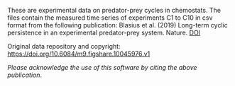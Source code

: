 These are experimental data on predator-prey cycles in chemostats.
The files contain the measured time series of experiments C1 to C10 in csv
format from the following publication: 
Blasius et al. (2019) Long-term cyclic persistence in an experimental predator-prey system.
Nature. [DOI](https://doi.org/10.1038/s41586-019-1857-0)

Original data repository and copyright:
https://doi.org/10.6084/m9.figshare.10045976.v1

*Please acknowledge the use of this software by citing the above publication*.


